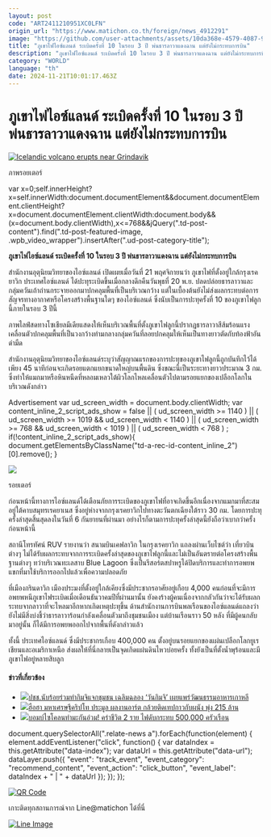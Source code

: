 ```yaml
---
layout: post
code: "ART2411210951XC0LFN"
origin_url: "https://www.matichon.co.th/foreign/news_4912291"
image: "https://github.com/user-attachments/assets/10da368e-4579-4087-92e7-2566669bc528"
title: "ภูเขาไฟไอซ์แลนด์ ระเบิดครั้งที่ 10 ในรอบ 3 ปี พ่นธารลาวาแดงฉาน แต่ยังไม่กระทบการบิน"
description: "ภูเขาไฟไอซ์แลนด์ ระเบิดครั้งที่ 10 ในรอบ 3 ปี พ่นธารลาวาแดงฉาน แต่ยังไม่กระทบการบิน"
category: "WORLD"
language: "th"
date: 2024-11-21T10:01:17.463Z
---
```


# ภูเขาไฟไอซ์แลนด์ ระเบิดครั้งที่ 10 ในรอบ 3 ปี พ่นธารลาวาแดงฉาน แต่ยังไม่กระทบการบิน

[![](https://www.matichon.co.th/wp-content/uploads/2024/11/2024-11-21T052501Z_956534676_RC2H9BAUPHAC_RTRMADP_3_ICELAND-VOLCANO.jpg "Icelandic volcano erupts near Grindavik")](https://www.matichon.co.th/wp-content/uploads/2024/11/2024-11-21T052501Z_956534676_RC2H9BAUPHAC_RTRMADP_3_ICELAND-VOLCANO.jpg)

ภาพรอยเตอร์

var x=0;self.innerHeight?x=self.innerWidth:document.documentElement&&document.documentElement.clientHeight?x=document.documentElement.clientWidth:document.body&&(x=document.body.clientWidth),x<=768&&jQuery(".td-post-content").find(".td-post-featured-image, .wpb\_video\_wrapper").insertAfter(".ud-post-category-title");

**ภูเขาไฟไอซ์แลนด์ ระเบิดครั้งที่ 10 ในรอบ 3 ปี พ่นธารลาวาแดงฉาน แต่ยังไม่กระทบการบิน**

สำนักงานอุตุนิยมวิทยาของไอซ์แลนด์ เปิดเผยเมื่อวันที่ 21 พฤศจิกายนว่า ภูเขาไฟที่ตั้งอยู่ใกล้กรุงเรคยาวิก ประเทศไอซ์แลนด์ ได้ปะทุระเบิดขึ้นเมื่อกลางดึกคืนวันพุธที่ 20 พ.ย. ปลดปล่อยธารลาวาและกลุ่มควันเถ้าถ่านกระจายออกมาปกคลุมพื้นที่เป็นบริเวณกว้าง แต่ในเบื้องต้นยังไม่ส่งผลกระทบต่อการสัญจรทางอากาศหรือโครงสร้างพื้นฐานใดๆ ของไอซ์แลนด์ ซึ่งนับเป็นการปะทุครั้งที่ 10 ของภูเขาไฟลูกนี้ภายในรอบ 3 ปีนี้

ภาพไลฟ์สดทางโซเชียลมีเดียแสดงให้เห็นบริเวณพื้นที่ตั้งภูเขาไฟลูกนี้ปรากฏธารลาวาสีส้มร้อนแรงเคลื่อนตัวปกคลุมพื้นที่เป็นวงกว้างท่ามกลางกลุ่มควันที่ลอยปกคลุมให้เห็นเป็นทางยาวตัดกับท้องฟ้าอันดำมืด

สำนักงานอุตุนิยมวิทยาของไอซ์แลนด์ระบุว่าสัญญาณแรกของการปะทุของภูเขาไฟลูกนี้ถูกบันทึกไว้ได้เพียง 45 นาทีก่อนจะเกิดรอยแตกแยกขนาดใหญ่บนพื้นดิน ซึ่งขณะนี้เป็นระยะทางยาวประมาณ 3 กม. ซึ่งทำให้แมกมาหรือหินหนืดที่หลอมเหลวใต้ผิวโลกไหลเคลื่อนตัวไปตามรอยแยกของเปลือกโลกในบริเวณดังกล่าว

Advertisement var ud\_screen\_width = document.body.clientWidth; var content\_inline\_2\_script\_ads\_show = false || ( ud\_screen\_width >= 1140 ) || ( ud\_screen\_width >= 1019 && ud\_screen\_width < 1140 ) || ( ud\_screen\_width >= 768 && ud\_screen\_width < 1019 ) || ( ud\_screen\_width < 768 ) ; if(!content\_inline\_2\_script\_ads\_show){ document.getElementsByClassName("td-a-rec-id-content\_inline\_2")\[0\].remove(); }

![](https://www.matichon.co.th/wp-content/uploads/2024/11/2024-11-21T052325Z_2115215497_RC2H9BA9MSOB_RTRMADP_3_ICELAND-VOLCANO.jpg)

รอยเตอร์

ก่อนหน้านี้ทางการไอซ์แลนด์ได้เตือนภัยการระเบิดของภูเขาไฟที่อาจเกิดขึ้นอีกเนื่องจากแมกมาที่สะสมอยู่ใต้คาบสมุทรเรคยาเนส ซึ่งอยู่ห่างจากกรุงเรคยาวิกไปทางตะวันตกเฉียงใต้ราว 30 กม. โดยการปะทุครั้งล่าสุดสิ้นสุดลงในวันที่ 6 กันยายนที่ผ่านมา อย่างไรก็ตามการปะทุครั้งล่าสุดนี้ยังถือว่าเบากว่าครั้งก่อนหน้านี้

สถานีโทรทัศน์ RUV รายงานว่า สนามบินเคฟลาวิก ในกรุงเรคยาวิก แถลงผ่านเว็บไซต์ว่า เที่ยวบินต่างๆ ไม่ได้รับผลกระทบจากการระเบิดครั้งล่าสุดของภูเขาไฟลูกนี้และไม่เป็นอันตรายต่อโครงสร้างพื้นฐานต่างๆ ทว่าบริเวณทะเลสาบ Blue Lagoon ซึ่งเป็นรีสอร์ตสปาหรูได้ปิดบริการและทำการอพยพแขกที่มาใช้บริการออกไปแล้วเพื่อความปลอดภัย

ที่เมืองกรินดาวิก เมืองประมงที่ตั้งอยู่ใกล้เคียงซึ่งมีประชากรอาศัยอยู่เกือบ 4,000 คนก่อนที่จะมีการอพยพหนีภูเขาไฟระเบิดเมื่อเดือนธันวาคมปีที่ผ่านมานั้น ยังคงร้างผู้คนเนื่องจากกลัวกันว่าจะได้รับผลกระทบจากลาวาที่จะไหลมาอีกหากเกิดเหตุปะทุขึ้น ด้านสำนักงานการบินพลเรือนของไอซ์แลนด์แถลงว่า ยังไม่มีสิ่งบ่งชี้ว่าธารลาวาร้อนกำลังเคลื่อนตัวมาถึงชุมชนเมือง แต่บ้านเรือนราว 50 หลัง ที่มีผู้คนกลับมาอยู่นั้น ก็ได้มีการอพยพออกไปจากพื้นที่ดังกล่าวแล้ว

ทั้งนี้ ประเทศไอซ์แลนด์ ซึ่งมีประชากรเกือบ 400,000 คน ตั้งอยู่บนรอยแยกของแผ่นเปลือกโลกยูเรเชียนและอเมริกาเหนือ ส่งผลให้ที่นี่กลายเป็นจุดเกิดแผ่นดินไหวบ่อยครั้ง ทั้งยังเป็นที่ตั้งน้ำพุร้อนและมีภูเขาไฟอยู่หลายสิบลูก

#### ข่าวที่เกี่ยวข้อง

*   [![](https://www.matichon.co.th/wp-content/uploads/2024/11/นักเรียน-728.jpg)ปชช.นับร้อยร่วมทำกิมจิแจกชุมชน เฉลิมฉลอง ‘วันกิมจิ’ เผยแพร่วัฒนธรรมอาหารเกาหลี](https://www.matichon.co.th/foreign/news_4912258)
*   [![](https://www.matichon.co.th/wp-content/uploads/2024/11/454201.jpg)ฮือฮา มหาเศรษฐีคริปโท ประมูล ผลงานอาร์ต กล้วยติดเทปกาวกับผนัง พุ่ง 215 ล้าน](https://www.matichon.co.th/foreign/news_4912349)
*   [![](https://www.matichon.co.th/wp-content/uploads/2024/11/72888888.jpg)บอมบ์ไซโคลนทำมะกันอ่วม! คร่าชีวิต 2 ราย ไฟดับกระทบ 500,000 ครัวเรือน](https://www.matichon.co.th/foreign/news_4912197)

document.querySelectorAll(".relate-news a").forEach(function(element) { element.addEventListener("click", function() { var dataIndex = this.getAttribute("data-index"); var dataUrl = this.getAttribute("data-url"); dataLayer.push({ "event": "track\_event", "event\_category": "recommend\_content", "event\_action": "click\_button", "event\_label": dataIndex + " | " + dataUrl }); }); });

[![QR Code](https://www.matichon.co.th/wp-content/uploads/2023/07/wob1371z.jpg)](https://lin.ee/ht0nDxX)

เกาะติดทุกสถานการณ์จาก Line@matichon ได้ที่นี่

[![Line Image](https://www.matichon.co.th/wp-content/uploads/2023/07/th.png)](https://lin.ee/ht0nDxX)